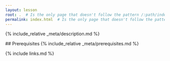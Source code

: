 ```yaml
---
layout: lesson
root: .  # Is the only page that doesn't follow the pattern /:path/index.html
permalink: index.html  # Is the only page that doesn't follow the pattern /:path/index.html
---
```


{% include_relative _meta/description.md %}

<div class="prereq">
## Prerequisites
{% include_relative _meta/prerequisites.md %}
</div>

{% include links.md %}
